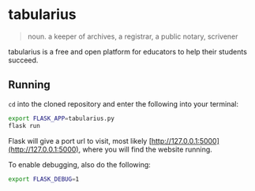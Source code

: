 # tabularius

> noun. a keeper of archives, a registrar, a public notary, scrivener

tabularius is a free and open platform for educators to help their students
succeed.

## Running

`cd` into the cloned repository and enter the following into your terminal:

```bash
export FLASK_APP=tabularius.py
flask run
```

Flask will give a port url to visit, most likely
[http://127.0.0.1:5000](http://127.0.0.1:5000), where you will find the website
running.

To enable debugging, also do the following:

```bash
export FLASK_DEBUG=1
```
